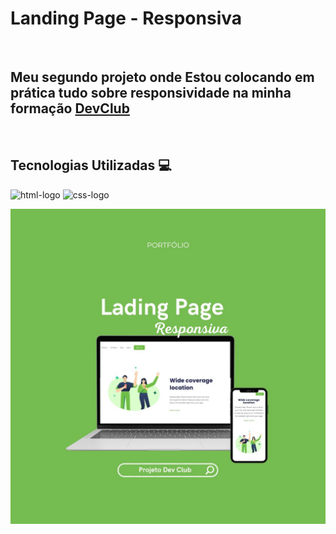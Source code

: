 <h1>Landing Page - Responsiva</h1>
<br>
<h2>Meu segundo projeto onde Estou colocando em prática tudo sobre responsividade na minha formação <a href="https://rodolfomori.com.br/devclub/">DevClub</a></h2>
<br>
<h2>Tecnologias Utilizadas 💻</h2>

<img src="https://img.shields.io/badge/HTML5-E34F26?style=for-the-badge&logo=html5&logoColor=white" alt="html-logo" /> <img src="https://img.shields.io/badge/CSS3-1572B6?style=for-the-badge&logo=css3&logoColor=white" alt="css-logo" />

<img src="https://github.com/ailsonguedes17/Projeto-DevClub/blob/master/img/Landing%20Page.jpg?raw=true">

